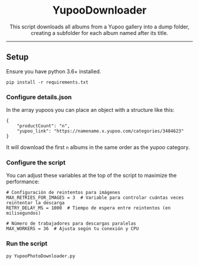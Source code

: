 <h1 style="text-align:center;">YupooDownloader</h1>

<p style="text-align:center;">This script downloads all albums from a Yupoo gallery into a dump folder, creating a subfolder for each album named after its title.</p>

---

## Setup

Ensure you have python 3.6+ installed.

```
pip install -r requirements.txt

```

### Configure details.json

In the array yupoos you can place an object with a structure like this:

```
{
    "productCount": "n",
    "yupoo_link": "https://namename.x.yupoo.com/categories/3484623"
}
```

It will download the first `n` albums in the same order as the yupoo category.

### Configure the script

You can adjust these variables at the top of the script to maximize the performance:

```
# Configuración de reintentos para imágenes
MAX_RETRIES_FOR_IMAGES = 3  # Variable para controlar cuántas veces reintentar la descarga
RETRY_DELAY_MS = 1000  # Tiempo de espera entre reintentos (en milisegundos)

# Número de trabajadores para descargas paralelas
MAX_WORKERS = 36  # Ajusta según tu conexión y CPU
```

### Run the script

```
py YupooPhotoDownloader.py
```
